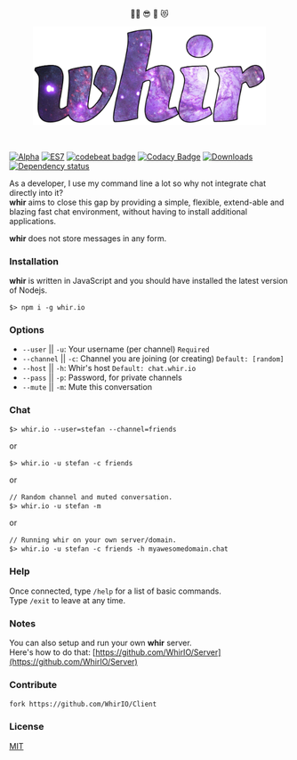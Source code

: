 <p align="center">
👏🏻 😎 🚀 😻
</p>

<p align="center">
  <a href="http://whir.io"><img src="https://raw.githubusercontent.com/WhirIO/Client/master/media/whir.png" alt="whir.io" width="420" /></a>
</p>
<p>&nbsp;</p>

[![Alpha](https://img.shields.io/badge/Status-ALPHA-8456AC.svg)](https://github.com/WhirIO/Client)
[![ES7](https://img.shields.io/badge/JavaScript-ES7-00008B.svg)](https://github.com/WhirIO/Client)
[![codebeat badge](https://codebeat.co/badges/f82e9789-770f-4a7a-a8e5-c9e061f71f77)](https://codebeat.co/projects/github-com-whirio-client-master)
[![Codacy Badge](https://api.codacy.com/project/badge/Grade/a360fc01aeab4d7084254dc6c09de3d9)](https://www.codacy.com/app/aichholzer/Client?utm_source=github.com&amp;utm_medium=referral&amp;utm_content=WhirIO/Client&amp;utm_campaign=Badge_Grade)
[![Downloads](https://img.shields.io/npm/dt/whir.io.svg)](https://www.npmjs.com/package/whir.io)
[![Dependency status](https://gemnasium.com/badges/github.com/WhirIO/Client.svg)](https://gemnasium.com/github.com/WhirIO/Client)

As a developer, I use my command line a lot so why not integrate chat directly into it?<br /> 
**whir** aims to close this gap by providing a simple, flexible, extend-able and blazing fast chat environment, without having to install additional applications.

**whir** does not store messages in any form.

### Installation
**whir** is written in JavaScript and you should have installed the latest version of Nodejs.
```
$> npm i -g whir.io
```


### Options
- `--user` || `-u`: Your username (per channel) `Required`
- `--channel` || `-c`: Channel you are joining (or creating) `Default: [random]`
- `--host` || `-h`: Whir's host `Default: chat.whir.io`
- `--pass` || `-p`: Password, for private channels
- `--mute` || `-m`: Mute this conversation


### Chat
```
$> whir.io --user=stefan --channel=friends
```

or

```
$> whir.io -u stefan -c friends
```

or

```
// Random channel and muted conversation.
$> whir.io -u stefan -m
```

or

```
// Running whir on your own server/domain.
$> whir.io -u stefan -c friends -h myawesomedomain.chat
```


### Help
Once connected, type `/help` for a list of basic commands.<br />
Type `/exit` to leave at any time.


### Notes
You can also setup and run your own **whir** server.<br />
Here's how to do that: [https://github.com/WhirIO/Server](https://github.com/WhirIO/Server)


### Contribute
```
fork https://github.com/WhirIO/Client
```


### License

[MIT](https://github.com/WhirIO/Client/blob/master/LICENSE)
